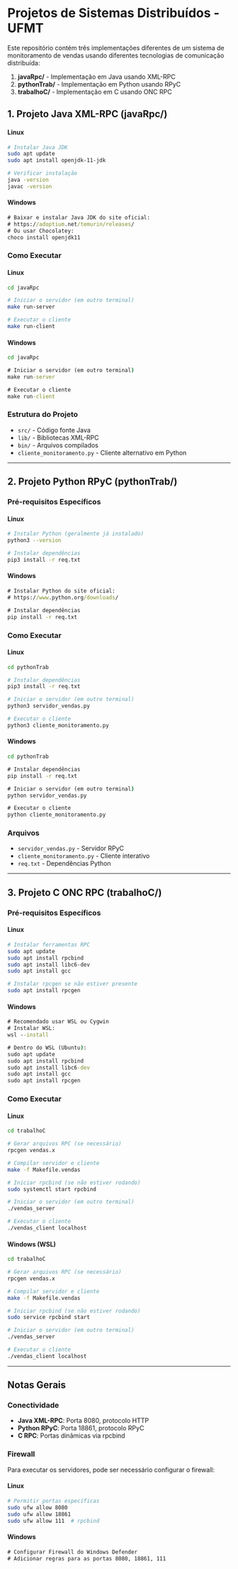 # Projetos de Sistemas Distribuídos - UFMT

Este repositório contém três implementações diferentes de um sistema de monitoramento de vendas usando diferentes tecnologias de comunicação distribuída:

1. **javaRpc/** - Implementação em Java usando XML-RPC
2. **pythonTrab/** - Implementação em Python usando RPyC
3. **trabalhoC/** - Implementação em C usando ONC RPC

## 1. Projeto Java XML-RPC (javaRpc/)

#### Linux

```bash
# Instalar Java JDK
sudo apt update
sudo apt install openjdk-11-jdk

# Verificar instalação
java -version
javac -version
```

#### Windows

```cmd
# Baixar e instalar Java JDK do site oficial:
# https://adoptium.net/temurin/releases/
# Ou usar Chocolatey:
choco install openjdk11
```

### Como Executar

#### Linux

```bash
cd javaRpc

# Iniciar o servidor (em outro terminal)
make run-server

# Executar o cliente
make run-client
```

#### Windows

```cmd
cd javaRpc

# Iniciar o servidor (em outro terminal)
make run-server

# Executar o cliente
make run-client
```

### Estrutura do Projeto

- `src/` - Código fonte Java
- `lib/` - Bibliotecas XML-RPC
- `bin/` - Arquivos compilados
- `cliente_monitoramento.py` - Cliente alternativo em Python

---

## 2. Projeto Python RPyC (pythonTrab/)

### Pré-requisitos Específicos

#### Linux

```bash
# Instalar Python (geralmente já instalado)
python3 --version

# Instalar dependências
pip3 install -r req.txt
```

#### Windows

```cmd
# Instalar Python do site oficial:
# https://www.python.org/downloads/

# Instalar dependências
pip install -r req.txt
```

### Como Executar

#### Linux

```bash
cd pythonTrab

# Instalar dependências
pip3 install -r req.txt

# Iniciar o servidor (em outro terminal)
python3 servidor_vendas.py

# Executar o cliente
python3 cliente_monitoramento.py
```

#### Windows

```cmd
cd pythonTrab

# Instalar dependências
pip install -r req.txt

# Iniciar o servidor (em outro terminal)
python servidor_vendas.py

# Executar o cliente
python cliente_monitoramento.py
```

### Arquivos

- `servidor_vendas.py` - Servidor RPyC
- `cliente_monitoramento.py` - Cliente interativo
- `req.txt` - Dependências Python

---

## 3. Projeto C ONC RPC (trabalhoC/)

### Pré-requisitos Específicos

#### Linux

```bash
# Instalar ferramentas RPC
sudo apt update
sudo apt install rpcbind
sudo apt install libc6-dev
sudo apt install gcc

# Instalar rpcgen se não estiver presente
sudo apt install rpcgen
```

#### Windows

```cmd
# Recomendado usar WSL ou Cygwin
# Instalar WSL:
wsl --install

# Dentro do WSL (Ubuntu):
sudo apt update
sudo apt install rpcbind
sudo apt install libc6-dev
sudo apt install gcc
sudo apt install rpcgen
```

### Como Executar

#### Linux

```bash
cd trabalhoC

# Gerar arquivos RPC (se necessário)
rpcgen vendas.x

# Compilar servidor e cliente
make -f Makefile.vendas

# Iniciar rpcbind (se não estiver rodando)
sudo systemctl start rpcbind

# Iniciar o servidor (em outro terminal)
./vendas_server

# Executar o cliente
./vendas_client localhost
```

#### Windows (WSL)

```bash
cd trabalhoC

# Gerar arquivos RPC (se necessário)
rpcgen vendas.x

# Compilar servidor e cliente
make -f Makefile.vendas

# Iniciar rpcbind (se não estiver rodando)
sudo service rpcbind start

# Iniciar o servidor (em outro terminal)
./vendas_server

# Executar o cliente
./vendas_client localhost
```

---

## Notas Gerais

### Conectividade

- **Java XML-RPC**: Porta 8080, protocolo HTTP
- **Python RPyC**: Porta 18861, protocolo RPyC
- **C RPC**: Portas dinâmicas via rpcbind

### Firewall

Para executar os servidores, pode ser necessário configurar o firewall:

#### Linux

```bash
# Permitir portas específicas
sudo ufw allow 8080
sudo ufw allow 18861
sudo ufw allow 111  # rpcbind
```

#### Windows

```cmd
# Configurar Firewall do Windows Defender
# Adicionar regras para as portas 8080, 18861, 111
```
